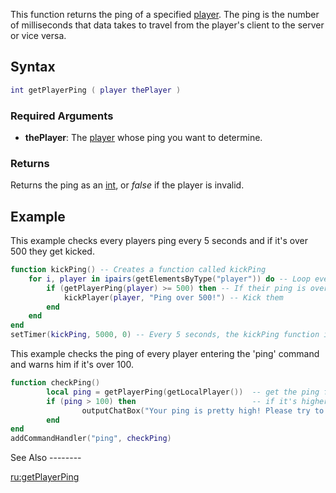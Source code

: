 This function returns the ping of a specified [player](/docs/player.md "wikilink"). The ping is the number of milliseconds that data takes to travel from the player's client to the server or vice versa.

Syntax
------

``` lua
int getPlayerPing ( player thePlayer )
```

### Required Arguments

-   **thePlayer**: The [player](/docs/player.md "wikilink") whose ping you want to determine.

### Returns

Returns the ping as an [int](/docs/int.md "wikilink"), or *false* if the player is invalid.

Example
-------

<section name="Server" class="server" show="true">
This example checks every players ping every 5 seconds and if it's over 500 they get kicked.

``` lua
function kickPing() -- Creates a function called kickPing
    for i, player in ipairs(getElementsByType("player")) do -- Loop every player
        if (getPlayerPing(player) >= 500) then -- If their ping is over 500
            kickPlayer(player, "Ping over 500!") -- Kick them
        end
    end
end
setTimer(kickPing, 5000, 0) -- Every 5 seconds, the kickPing function is called.
```

</section>
<section name="Client" class="client" show="true">
This example checks the ping of every player entering the 'ping' command and warns him if it's over 100.

``` lua
function checkPing()
        local ping = getPlayerPing(getLocalPlayer())  -- get the ping from the source element (the player who joined)
        if (ping > 100) then                          -- if it's higher than 100...
                outputChatBox("Your ping is pretty high! Please try to lower it if possible.") -- output a message to the player
        end
end
addCommandHandler("ping", checkPing)
```

</section>
See Also
--------

[ru:getPlayerPing](/docs/ru:getplayerping.md "wikilink")
